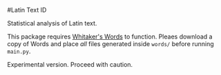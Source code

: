 #Latin Text ID

Statistical analysis of Latin text.

This package requires [Whitaker's Words](http://archives.nd.edu/whitaker/words.htm) to function. Pleaes download a copy of Words and place *all* files generated inside `words/` before running `main.py`.

Experimental version. Proceed with caution.
